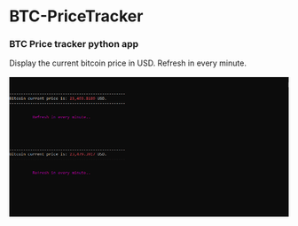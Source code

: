 # BTC-PriceTracker
### BTC Price tracker python app<br>
Display the current bitcoin price in USD. Refresh in every minute.<br><br>
![My Image](btc.png)
